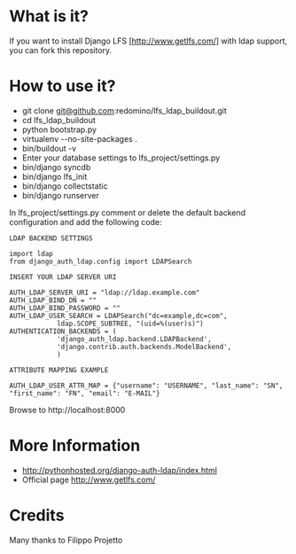 What is it?
===========

If you want to install Django LFS [http://www.getlfs.com/] with ldap support, you can fork this repository.

How to use it?
==============

* git clone git@github.com:redomino/lfs_ldap_buildout.git
* cd lfs_ldap_buildout
* python bootstrap.py
* virtualenv --no-site-packages . 
* bin/buildout -v 
* Enter your database settings to lfs_project/settings.py 
* bin/django syncdb
* bin/django lfs_init
* bin/django collectstatic
* bin/django runserver

In lfs_project/settings.py comment or delete the default backend configuration and add the following code:

```
LDAP BACKEND SETTINGS

import ldap
from django_auth_ldap.config import LDAPSearch

INSERT YOUR LDAP SERVER URI 

AUTH_LDAP_SERVER_URI = "ldap://ldap.example.com"
AUTH_LDAP_BIND_DN = ""
AUTH_LDAP_BIND_PASSWORD = ""
AUTH_LDAP_USER_SEARCH = LDAPSearch("dc=example,dc=com",
            ldap.SCOPE_SUBTREE, "(uid=%(user)s)")
AUTHENTICATION_BACKENDS = (
            'django_auth_ldap.backend.LDAPBackend',
            'django.contrib.auth.backends.ModelBackend',
            )
            
ATTRIBUTE MAPPING EXAMPLE

AUTH_LDAP_USER_ATTR_MAP = {"username": "USERNAME", "last_name": "SN", "first_name": "FN", "email": "E-MAIL"}
```

Browse to http://localhost:8000

More Information
================

* http://pythonhosted.org/django-auth-ldap/index.html
* Official page <http://www.getlfs.com/>

Credits
=======

Many thanks to Filippo Projetto
